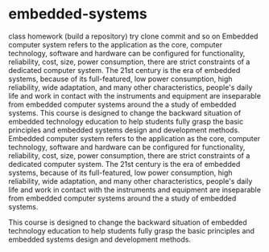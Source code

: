 # embedded-systems
class homework (build a repository)
try clone commit and so on
Embedded computer system refers to the application as the core, computer technology, software and hardware can be configured for functionality, reliability, cost, size, power consumption, there are strict constraints of a dedicated computer system. The 21st century is the era of embedded systems, because of its full-featured, low power consumption, high reliability, wide adaptation, and many other characteristics, people's daily life and work in contact with the instruments and equipment are inseparable from embedded computer systems around the a study of embedded systems. This course is designed to change the backward situation of embedded technology education to help students fully grasp the basic principles and embedded systems design and development methods.
Embedded computer system refers to the application as the core, computer technology, software and hardware can be configured for functionality, reliability, cost, size, power consumption, there are strict constraints of a dedicated computer system. The 21st century is the era of embedded systems, because of its full-featured, low power consumption, high reliability, wide adaptation, and many other characteristics, people's daily life and work in contact with the instruments and equipment are inseparable from embedded computer systems around the a study of embedded systems. 

This course is designed to change the backward situation of embedded technology education to help students fully grasp the basic principles and embedded systems design and development methods.

